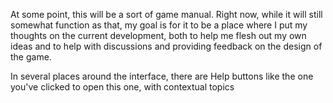 At some point, this will be a sort of game manual. Right now, while it will still somewhat function as that, my goal is for it to be a place where I put my thoughts on the current development, both to help me flesh out my own ideas and to help with discussions and providing feedback on the design of the game.



In several places around the interface, there are Help buttons like the one you've clicked to open this one, with contextual topics

